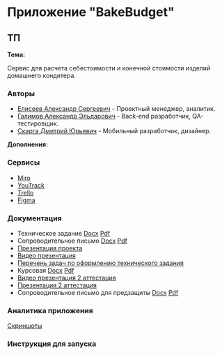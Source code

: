 # Приложение "BakeBudget"
## ТП 

**Тема:**

Сервис для расчета себестоимости и конечной стоимости изделий домашнего кондитера.

### Авторы

- [Елисеев Александр Сергеевич](https://github.com/SanyaElis) - Проектный менеджер, аналитик.
- [Галимов Александр Эльдарович](https://github.com/AlexanderGalimov) - Back-end разработчик, QA-тестировщик.
- [Скарга Дмитрий Юрьевич](https://github.com/13090903) - Мобильный разработчик, дизайнер.

**Дополнения:**
### Сервисы

* [Miro](https://miro.com/app/board/uXjVNqRPHSs=/?share_link_id=449109766584)
* [YouTrack](https://sanchez-z.youtrack.cloud/projects/9a3c3d28-ab45-4f2d-937a-4389b2f54637)
* [Trello](https://trello.com/b/kgTNPGcG/тп-кондитерская)
* [Figma](https://www.figma.com/file/GFRUeMD9IpJM1xOFuhfvfW/Untitled?type=design&node-id=0%3A1&mode=design&t=7rmJviXeKvQRqdPN-1)

### Документация
* Техническое задание [Docx](documentation/ТЗ%20команда%201.docx) [Pdf](documentation/ТЗ%20команда%201.pdf)
* Сопроводительное письмо [Docx](documentation/сопроводительное%20письмо.docx) [Pdf](documentation/сопроводительное%20письмо.pdf)
* [Презентация проекта](https://docs.google.com/presentation/d/1YVuD0a0csokh8GaZ2JERykfH-5t8-e2W/edit?usp=drive_link&ouid=104603938444116681002&rtpof=true&sd=true)
* [Видео презентация](https://drive.google.com/file/d/1Fr9vC5JxepWaS89brrDBM0Fwg12hTWZ8/view?usp=sharing)
* [Перечень задач по оформлению технического задания](documentation/Перечень%20задач%20по%20оформлению%20технического%20задания.pdf)
* Курсовая [Docx](documentation/Курсовой_проект_Bake_Budget.docx) [Pdf](documentation/Курсовой_проект_Bake_Budget.pdf)
* [Видео презентация 2 аттестация](https://drive.google.com/file/d/1EO0q1QOWb1bmxgW6Ro18P4GpF2LDYC_3/view?usp=drive_link)
* [Презентация 2 аттестация](https://docs.google.com/presentation/d/1tnxFeujkbwyB35coAObQSXqmEiOZm4jcZZVDvUfaaHU/edit?usp=drive_link)
* Сопроводительное письмо для предзащиты [Docx](documentation/Сопроводительное%20письмо%20печать.docx) [Pdf](documentation/Сопроводительное%20письмо%20печать.pdf)
### Аналитика приложения
[Скриншоты](analytics/)
### Инструкция для запуска
